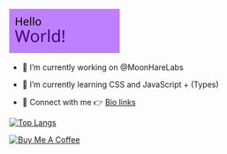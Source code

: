 [![Hello World](https://github.com/ksenginew/ksenginew/raw/main/header.svg)](#nolink)

- 🔭 I’m currently working on @MoonHareLabs  

- 🌱 I’m currently learning CSS and JavaScript + (Types)    

- 💌 Connect with me 👉 [Bio links](https://bio.link/ksengine)

[![Top Langs](https://github-readme-stats.vercel.app/api/top-langs/?username=ksenginew&layout=compact&bg_color=transparent)](#nolink)

[![Buy Me A Coffee](https://cdn.buymeacoffee.com/buttons/v2/default-yellow.png)](https://www.buymeacoffee.com/ksengine)
